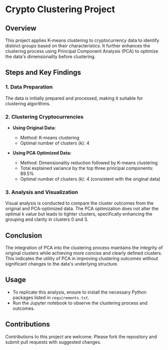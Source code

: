 # Crypto Clustering Project

## Overview
This project applies K-means clustering to cryptocurrency data to identify distinct groups based on their characteristics. It further enhances the clustering process using Principal Component Analysis (PCA) to optimize the data's dimensionality before clustering.

## Steps and Key Findings

### 1. Data Preparation
The data is initially prepared and processed, making it suitable for clustering algorithms.

### 2. Clustering Cryptocurrencies
- **Using Original Data:** 
  - Method: K-means clustering
  - Optimal number of clusters (k): 4

- **Using PCA Optimized Data:** 
  - Method: Dimensionality reduction followed by K-means clustering
  - Total explained variance by the top three principal components: 89.5%
  - Optimal number of clusters (k): 4 (consistent with the original data)

### 3. Analysis and Visualization
Visual analysis is conducted to compare the cluster outcomes from the original and PCA-optimized data. The PCA optimization does not alter the optimal k value but leads to tighter clusters, specifically enhancing the grouping and clarity in clusters 0 and 3.

## Conclusion
The integration of PCA into the clustering process maintains the integrity of original clusters while achieving more concise and clearly defined clusters. This indicates the utility of PCA in improving clustering outcomes without significant changes to the data's underlying structure.

## Usage
- To replicate this analysis, ensure to install the necessary Python packages listed in `requirements.txt`.
- Run the Jupyter notebook to observe the clustering process and outcomes.

## Contributions
Contributions to this project are welcome. Please fork the repository and submit pull requests with suggested changes.
